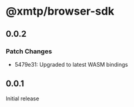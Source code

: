 # @xmtp/browser-sdk

## 0.0.2

### Patch Changes

- 5479e31: Upgraded to latest WASM bindings

## 0.0.1

Initial release
